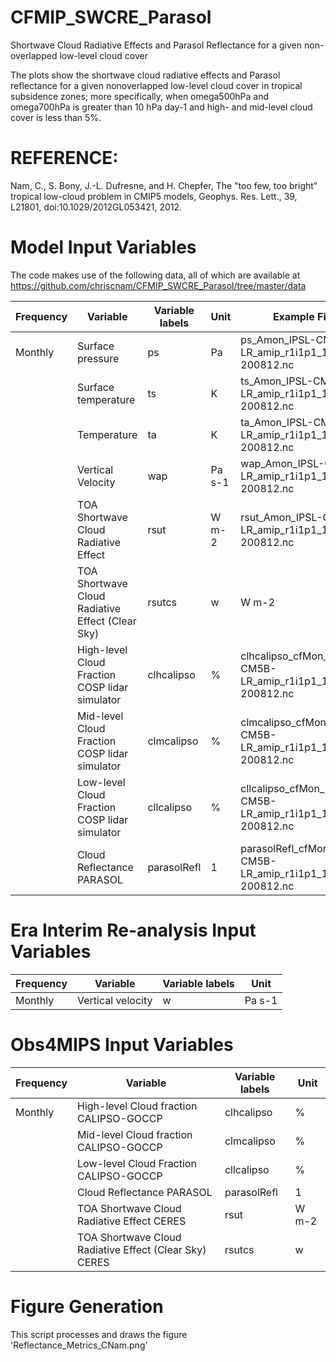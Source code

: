 # CFMIP_SWCRE_Parasol
Shortwave Cloud Radiative Effects and Parasol Reflectance for a given non-overlapped low-level cloud cover

The plots show the shortwave cloud radiative effects and Parasol reflectance for a given nonoverlapped
low-level cloud cover in tropical subsidence zones; more specifically, when omega500hPa and
omega700hPa is greater than 10 hPa day-1 and high- and mid-level cloud cover is less than 5%.

# REFERENCE:
Nam, C., S. Bony, J.-L. Dufresne, and H. Chepfer, The "too few, too bright" tropical low-cloud problem in CMIP5 models, Geophys. Res. Lett., 39, L21801, doi:10.1029/2012GL053421, 2012.

# Model Input Variables
The code makes use of the following data, all of which are available at https://github.com/chriscnam/CFMIP_SWCRE_Parasol/tree/master/data

| Frequency |	Variable |	Variable labels |	Unit |	Example File |
| ------------- | ------------- | ------------- | ------------- | ------------- |
| Monthly | Surface pressure | ps | Pa | ps_Amon_IPSL-CM5B-LR_amip_r1i1p1_197901-200812.nc
| | Surface temperature | ts | K | ts_Amon_IPSL-CM5B-LR_amip_r1i1p1_197901-200812.nc
| | Temperature | ta | K | ta_Amon_IPSL-CM5B-LR_amip_r1i1p1_197901-200812.nc
| | Vertical Velocity | wap | Pa s-1 | wap_Amon_IPSL-CM5B-LR_amip_r1i1p1_197901-200812.nc
| | TOA Shortwave Cloud Radiative Effect | rsut |W m-2 | rsut_Amon_IPSL-CM5B-LR_amip_r1i1p1_197901-200812.nc
| | TOA Shortwave Cloud Radiative Effect (Clear Sky) | rsutcs | w | W m-2 | rsutcs_Amon_IPSL-CM5B-LR_amip_r1i1p1_197901-200812.nc
| | High-level Cloud Fraction COSP lidar simulator | clhcalipso | % | clhcalipso_cfMon_IPSL-CM5B-LR_amip_r1i1p1_197901-200812.nc
| | Mid-level Cloud Fraction COSP lidar simulator | clmcalipso | % | clmcalipso_cfMon_IPSL-CM5B-LR_amip_r1i1p1_197901-200812.nc
| | Low-level Cloud Fraction COSP lidar simulator | cllcalipso | % | cllcalipso_cfMon_IPSL-CM5B-LR_amip_r1i1p1_197901-200812.nc
| | Cloud Reflectance PARASOL | parasolRefl | 1 | parasolRefl_cfMon_IPSL-CM5B-LR_amip_r1i1p1_197901-200812.nc

# Era Interim Re-analysis Input Variables
| Frequency |	Variable |	Variable labels |	Unit |	
| ------------- | ------------- | ------------- | ------------- | 
| Monthly | Vertical velocity | w | Pa s-1 |

# Obs4MIPS Input Variables
| Frequency |	Variable |	Variable labels |	Unit |	
| ------------- | ------------- | ------------- | ------------- | 
| Monthly | High-level Cloud fraction CALIPSO-GOCCP |	clhcalipso |	% 	|
| | Mid-level Cloud fraction CALIPSO-GOCCP | clmcalipso |	% 	|
| |	Low-level Cloud Fraction CALIPSO-GOCCP |	cllcalipso |	% |
| | Cloud Reflectance PARASOL | parasolRefl | 1 | 
| | TOA Shortwave Cloud Radiative Effect CERES | rsut |W m-2 |
| | TOA Shortwave Cloud Radiative Effect (Clear Sky) CERES | rsutcs | w | W m-2 |
 
# Figure Generation
This script processes and draws the figure 'Reflectance_Metrics_CNam.png'
